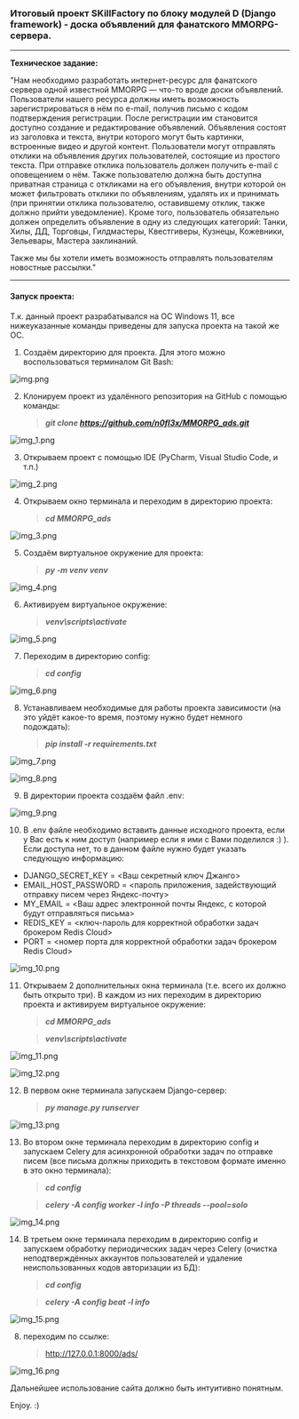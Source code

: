 ### Итоговый проект SKillFactory по блоку модулей D (Django framework) - доска объявлений для фанатского MMORPG-сервера.

---

__Техническое задание:__

"Нам необходимо разработать интернет-ресурс для фанатского сервера одной известной MMORPG —
что-то вроде доски объявлений. Пользователи нашего ресурса должны иметь возможность зарегистрироваться в нём по e-mail,
получив письмо с кодом подтверждения регистрации. После регистрации им становится доступно создание и
редактирование объявлений. Объявления состоят из заголовка и текста, внутри которого могут быть картинки,
встроенные видео и другой контент. Пользователи могут отправлять отклики на объявления других пользователей,
состоящие из простого текста. При отправке отклика пользователь должен получить e-mail с оповещением о нём.
Также пользователю должна быть доступна приватная страница с откликами на его объявления, внутри которой он может
фильтровать отклики по объявлениям, удалять их и принимать (при принятии отклика пользователю, оставившему отклик,
также должно прийти уведомление). Кроме того, пользователь обязательно должен определить объявление в одну из
следующих категорий: Танки, Хилы, ДД, Торговцы, Гилдмастеры, Квестгиверы, Кузнецы, Кожевники, Зельевары,
Мастера заклинаний.

Также мы бы хотели иметь возможность отправлять пользователям новостные рассылки."

---

#### __Запуск проекта:__
Т.к. данный проект разрабатывался на ОС Windows 11,
все нижеуказанные команды приведены для запуска проекта на такой же ОС.

1. Создаём директорию для проекта. Для этого можно воспользоваться
терминалом Git Bash:

![img.png](img.png)


2. Клонируем проект из удалённого репозитория на GitHub с помощью команды:

    > ___git clone https://github.com/n0fl3x/MMORPG_ads.git___

![img_1.png](img_1.png)


3. Открываем проект с помощью IDE (PyCharm, Visual Studio Code, и т.п.)

![img_2.png](img_2.png)


4. Открываем окно терминала и переходим в директорию проекта:

    > ___cd MMORPG_ads___

![img_3.png](img_3.png)


5. Создаём виртуальное окружение для проекта:

    > ___py -m venv venv___

![img_4.png](img_4.png)


6. Активируем виртуальное окружение:

   > ___venv\scripts\activate___

![img_5.png](img_5.png)


7. Переходим в директорию config:

    > ___cd config___

![img_6.png](img_6.png)


8. Устанавливаем необходимые для работы проекта зависимости
(на это уйдёт какое-то время, поэтому нужно будет немного подождать):

    > ___pip install -r requirements.txt___

![img_7.png](img_7.png)

![img_8.png](img_8.png)


9. В директории проекта создаём файл .env:

![img_9.png](img_9.png)


10. В .env файле необходимо вставить данные исходного проекта,
если у Вас есть к ним доступ (например если я ими с Вами поделился :) ).
Если доступа нет, то в данном файле нужно будет указать следующую информацию:
- DJANGO_SECRET_KEY = <Ваш секретный ключ Джанго>
- EMAIL_HOST_PASSWORD = <пароль приложения, задействующий отправку писем через Яндекс-почту>
- MY_EMAIL = <Ваш адрес электронной почты Яндекс, с которой будут отправляться письма>
- REDIS_KEY = <ключ-пароль для корректной обработки задач брокером Redis Cloud>
- PORT = <номер порта для корректной обработки задач брокером Redis Cloud>

![img_10.png](img_10.png)


11. Открываем 2 дополнительных окна терминала (т.е. всего их должно быть открыто три).
В каждом из них переходим в директорию проекта и активируем виртуальное окружение:

    > ___cd MMORPG_ads___

    > ___venv\scripts\activate___

![img_11.png](img_11.png)

![img_12.png](img_12.png)


12. В первом окне терминала запускаем Django-сервер:

    > ___py manage.py runserver___

![img_13.png](img_13.png)


13. Во втором окне терминала переходим в директорию config и
запускаем Celery для асинхронной обработки задач по отправке писем
(все письма должны приходить в текстовом формате именно в это окно терминала):

    > ___cd config___

    > ___celery -A config worker -l info -P threads --pool=solo___

![img_14.png](img_14.png)


14. В третьем окне терминала переходим в директорию config и
запускаем обработку периодических задач через Celery
(очистка неподтверждённых аккаунтов пользователей и
удаление неиспользованных кодов авторизации из БД):

    > ___cd config___

    > ___celery -A config beat -l info___

![img_15.png](img_15.png)


8. переходим по ссылке:

   > http://127.0.0.1:8000/ads/

![img_16.png](img_16.png)


Дальнейшее использование сайта должно быть интуитивно понятным.

Enjoy. :)
